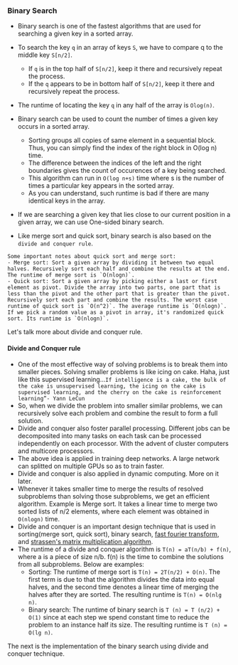 ### Binary Search

* Binary search is one of the fastest algorithms that are used for searching a given key in a sorted array. 
* To search the key `q` in an array of keys `S`, we have to compare q to the middle key `S[n/2]`. 
  * If `q` is in the top half of `S[n/2]`, keep it there and recursively repeat the process. 
  * If the `q` appears to be in bottom half of `S[n/2]`, keep it there and recursively repeat the process. 
* The runtime of locating the key `q` in any half of the array is `Olog(n)`.
* Binary search can be used to count the number of times a given key occurs in a sorted array. 
  * Sorting groups all copies of same element in a sequential block. Thus, you can simply find the index of the right block in O(log n) time. 
  * The difference between the indices of the left and the right boundaries gives the count of occurences of a key being searched.
  * This algorithm can run in `O(log n+s)` time where s is the number of times a particular key appears in the sorted array. 
  * As you can understand, such runtime is bad if there are many identical keys in the array. 
* If we are searching a given key that lies close to our current position in a given array, we can use One-sided binary search.

* Like merge sort and quick sort, binary search is also based on the `divide and conquer rule`. 

```
Some important notes about quick sort and merge sort:
- Merge sort: Sort a given array by dividing it between two equal halves. Recursively sort each half and combine the results at the end. The runtime of merge sort is `O(nlogn)`. 
- Quick sort: Sort a given array by picking either a last or first element as pivot. Divide the array into two parts, one part that is less than the pivot and the other part that is greater than the pivot. Recursively sort each part and combine the results. The worst case runtime of quick sort is `O(n^2)`. The average runtime is `O(nlogn)`. If we pick a random value as a pivot in array, it's randomized quick sort. Its runtime is `O(nlogn)`. 
```

Let's talk more about divide and conquer rule. 

#### Divide and Conquer rule

* One of the most effective way of solving problems is to break them into smaller pieces. Solving smaller problems is like icing on cake. Haha, just like this supervised learning...`If intelligence is a cake, the bulk of the cake is unsupervised learning, the icing on the cake is supervised learning, and the cherry on the cake is reinforcement learning”- Yann LeCun` 
* So, when we divide the problem into smaller similar problems, we can recursively solve each problem and combine the result to form a full solution. 
* Divide and conquer also foster parallel processing. Different jobs can be decomposited into many tasks on each task can be processed independently on each processor. With the advent of cluster computers and multicore processors. 
* The above idea is applied in training deep networks. A large network can splitted on multiple GPUs so as to train faster. 
* Divide and conquer is also applied in dynamic computing. More on it later. 
* Whenever it takes smaller time to merge the results of resolved subproblems than solving those subproblems, we get an efficient algorithm. Example is Merge sort. It takes a linear time to merge two sorted lists of n/2 elements, where each element was obtained in `O(nlogn)` time.
* Divide and conquer is an important design technique that is used in sorting(merge sort, quick sort), binary search, [fast fourier transform](https://en.wikipedia.org/wiki/Fast_Fourier_transform), and [strassen's matrix multiplication algorithm](https://en.wikipedia.org/wiki/Strassen_algorithm).
* The runtime of a divide and conquer algorithm is `T(n) = aT(n/b) + f(n)`, where a is a piece of size n/b. f(n) is the time to combine the solutions from all subproblems. Below are examples:
  * Sorting: The runtime of merge sort is `T(n) = 2T(n/2) + O(n)`. The first term is due to that the algorithm divides the data into equal halves, and the second time denotes a linear time of merging the halves after they are sorted. The resulting runtime is `T(n) = O(nlg n)`.
  * Binary search: The runtime of binary search is `T (n) = T (n/2) + O(1)` since at each step we spend constant time to reduce the problem to an instance half its size. The resulting runtime is `T (n) = O(lg n)`. 

The next is the implementation of the binary search using divide and conquer technique. 